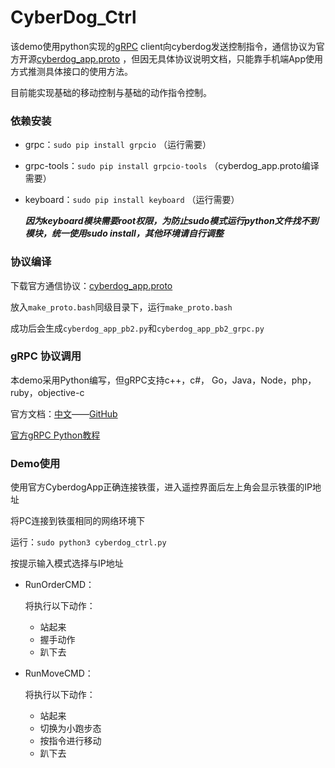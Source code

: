 # CyberDog_Ctrl

该demo使用python实现的[gRPC](http://doc.oschina.net/grpc?t=58008) client向cyberdog发送控制指令，通信协议为官方开源[cyberdog_app.proto](https://partner-gitlab.mioffice.cn/cyberdog/athena_cyberdog/-/tree/devel/athena_common/athena_grpc/protos) ，但因无具体协议说明文档，只能靠手机端App使用方式推测具体接口的使用方法。

目前能实现基础的移动控制与基础的动作指令控制。

### 依赖安装

- grpc：`sudo pip install grpcio` （运行需要）

- grpc-tools：`sudo pip install grpcio-tools` （cyberdog_app.proto编译需要）

- keyboard：`sudo pip install keyboard` （运行需要）

  ***因为keyboard模块需要root权限，为防止sudo模式运行python文件找不到模块，统一使用sudo install，其他环境请自行调整***

### 协议编译

下载官方通信协议：[cyberdog_app.proto](https://partner-gitlab.mioffice.cn/cyberdog/athena_cyberdog/-/tree/devel/athena_common/athena_grpc/protos)

放入`make_proto.bash`同级目录下，运行`make_proto.bash`

成功后会生成`cyberdog_app_pb2.py`和`cyberdog_app_pb2_grpc.py`

### gRPC 协议调用

 本demo采用Python编写，但gRPC支持c++，c#， Go，Java，Node，php，ruby，objective-c

官方文档：[中文](https://doc.oschina.net/grpc)——[GitHub](https://github.com/grpc/grpc)

[官方gRPC Python教程](http://doc.oschina.net/grpc?t=60138)

### Demo使用

使用官方CyberdogApp正确连接铁蛋，进入遥控界面后左上角会显示铁蛋的IP地址

将PC连接到铁蛋相同的网络环境下

运行：`sudo python3 cyberdog_ctrl.py`

按提示输入模式选择与IP地址

- RunOrderCMD：

  将执行以下动作：

  - 站起来
  - 握手动作
  - 趴下去

- RunMoveCMD：

  将执行以下动作：

  - 站起来
  - 切换为小跑步态
  - 按指令进行移动
  - 趴下去
